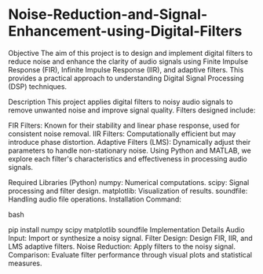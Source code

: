 # Noise-Reduction-and-Signal-Enhancement-using-Digital-Filters
Objective
The aim of this project is to design and implement digital filters to reduce noise and enhance the clarity of audio signals using Finite Impulse Response (FIR), Infinite Impulse Response (IIR), and adaptive filters. This provides a practical approach to understanding Digital Signal Processing (DSP) techniques.

Description
This project applies digital filters to noisy audio signals to remove unwanted noise and improve signal quality. Filters designed include:

FIR Filters: Known for their stability and linear phase response, used for consistent noise removal.
IIR Filters: Computationally efficient but may introduce phase distortion.
Adaptive Filters (LMS): Dynamically adjust their parameters to handle non-stationary noise.
Using Python and MATLAB, we explore each filter's characteristics and effectiveness in processing audio signals.

Required Libraries (Python)
numpy: Numerical computations.
scipy: Signal processing and filter design.
matplotlib: Visualization of results.
soundfile: Handling audio file operations.
Installation Command:

bash

pip install numpy scipy matplotlib soundfile
Implementation Details
Audio Input: Import or synthesize a noisy signal.
Filter Design: Design FIR, IIR, and LMS adaptive filters.
Noise Reduction: Apply filters to the noisy signal.
Comparison: Evaluate filter performance through visual plots and statistical measures.
